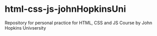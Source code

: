 # html-css-js-johnHopkinsUni
Repository for personal practice for HTML, CSS and JS Course by John Hopkins Univsersity
